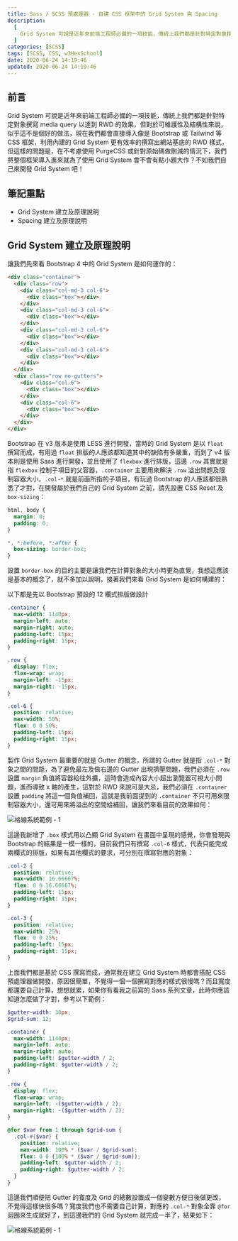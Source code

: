 ```yaml
---
title: Sass / SCSS 預處理器 - 自建 CSS 框架中的 Grid System 與 Spacing
description:
  [
    Grid System 可說是近年來前端工程師必備的一項技能，傳統上我們都是針對特定對象撰寫 media query 以達到 RWD 的效果，但對於可維護性及結構性來說，似乎這不是個好的做法，現在我們都會直接導入像是 Bootstrap 或 Tailwind 等 CSS 框架，利用內建的 Grid System 更有效率的撰寫出網站基底的 RWD 樣式，但這樣的問題是，在不考慮使用 PurgeCSS 或針對原始碼做刪減的情況下，我們將整個框架導入進來就為了使用 Grid System 會不會有點小題大作？不如我們自己來開發 Grid System 吧！,
  ]
categories: [SCSS]
tags: [SCSS, CSS, w3HexSchool]
date: 2020-06-24 14:19:46
updated: 2020-06-24 14:19:46
---
```


## 前言

Grid System 可說是近年來前端工程師必備的一項技能，傳統上我們都是針對特定對象撰寫 media query 以達到 RWD 的效果，但對於可維護性及結構性來說，似乎這不是個好的做法，現在我們都會直接導入像是 Bootstrap 或 Tailwind 等 CSS 框架，利用內建的 Grid System 更有效率的撰寫出網站基底的 RWD 樣式，但這樣的問題是，在不考慮使用 PurgeCSS 或針對原始碼做刪減的情況下，我們將整個框架導入進來就為了使用 Grid System 會不會有點小題大作？不如我們自己來開發 Grid System 吧！

## 筆記重點

- Grid System 建立及原理說明
- Spacing 建立及原理說明

## Grid System 建立及原理說明

讓我們先來看 Bootstrap 4 中的 Grid System 是如何運作的：

```html
<div class="container">
  <div class="row">
    <div class="col-md-3 col-6">
      <div class="box"></div>
    </div>
    <div class="col-md-3 col-6">
      <div class="box"></div>
    </div>
    <div class="col-md-3 col-6">
      <div class="box"></div>
    </div>
    <div class="col-md-3 col-6">
      <div class="box"></div>
    </div>
  </div>
  <div class="row no-gutters">
    <div class="col-6">
      <div class="box"></div>
    </div>
    <div class="col-6">
      <div class="box"></div>
    </div>
  </div>
</div>
```

Bootstrap 在 v3 版本是使用 LESS 進行開發，當時的 Grid System 是以 `float` 撰寫而成，有用過 `float` 排版的人應該都知道其中的缺陷有多嚴重，而到了 v4 版本則是使用 Sass 進行開發，並且使用了 `flexbox` 進行排版，這邊 `.row` 其實就是指 `flexbox` 控制子項目的父容器，`.container` 主要用來解決 `.row` 溢出問題及限制容器大小，`.col-*` 就是前面所指的子項目，有玩過 Bootstrap 的人應該都很熟悉了才對，在開發屬於我們自己的 Grid System 之前，請先設置 CSS Reset 及 `box-sizing`：

<!-- prettier-ignore-start -->
```scss
html, body {
  margin: 0;
  padding: 0;
}

*, *:before, *:after {
  box-sizing: border-box;
}
```
<!-- prettier-ignore-end -->

設置 `border-box` 的目的主要是讓我們在計算對象的大小時更為直覺，我想這應該是基本的概念了，就不多加以說明，接著我們來看 Grid System 是如何構建的：

<div class="note warning">以下都是先以 Bootstrap 預設的 12 欄式排版做設計</div>

```scss
.container {
  max-width: 1140px;
  margin-left: auto;
  margin-right: auto;
  padding-left: 15px;
  padding-right: 15px;
}

.row {
  display: flex;
  flex-wrap: wrap;
  margin-left: -15px;
  margin-right: -15px;
}

.col-6 {
  position: relative;
  max-width: 50%;
  flex: 0 0 50%;
  padding-left: 15px;
  padding-right: 15px;
}
```

製作 Grid System 最重要的就是 Gutter 的概念，所謂的 Gutter 就是指 `.col-*` 對象之間的間距，為了避免最左及做右邊的 Gutter 出現擠壓問題，我們必須在 `.row` 設置 `margin` 負值將容器給往外擴，這時會造成內容大小超出瀏覽器可視大小問題，進而導致 x 軸的產生，這對於 RWD 來說可是大忌，我們必須在 `.container` 設置 `padding` 將這一個負值補回，這就是我前面提到的 `.container` 不只可用來限制容器大小，還可用來將溢出的空間給補回，讓我們來看目前的效果如何：

![格線系統範例 - 1](https://i.imgur.com/amWAcCl.png)

這邊我新增了 `.box` 樣式用以凸顯 Grid System 在畫面中呈現的感覺，你會發現與 Bootstrap 的結果是一模一樣的，目前我們只有撰寫 `.col-6` 樣式，代表只能完成兩欄式的排版，如果有其他欄式的要求，可分別在撰寫對應的對象：

```scss
.col-2 {
  position: relative;
  max-width: 16.66667%;
  flex: 0 0 16.66667%;
  padding-left: 15px;
  padding-right: 15px;
}

.col-3 {
  position: relative;
  max-width: 25%;
  flex: 0 0 25%;
  padding-left: 15px;
  padding-right: 15px;
}
```

上面我們都是基於 CSS 撰寫而成，通常我在建立 Grid System 時都會搭配 CSS 預處理器做開發，原因很簡單，不覺得一個一個撰寫對應的樣式很慢嗎？而且寬度都還要自己計算，想想就累，如果你有看我之前寫的 Sass 系列文章，此時你應該知道怎麼做了才對，參考以下範例：

```scss
$gutter-width: 30px;
$grid-sum: 12;

.container {
  max-width: 1140px;
  margin-left: auto;
  margin-right: auto;
  padding-left: $gutter-width / 2;
  padding-right: $gutter-width / 2;
}

.row {
  display: flex;
  flex-wrap: wrap;
  margin-left: -($gutter-width / 2);
  margin-right: -($gutter-width / 2);
}

@for $var from 1 through $grid-sum {
  .col-#{$var} {
    position: relative;
    max-width: 100% * ($var / $grid-sum);
    flex: 0 0 (100% * ($var / $grid-sum));
    padding-left: $gutter-width / 2;
    padding-right: $gutter-width / 2;
  }
}
```

這邊我們順便把 Gutter 的寬度及 Grid 的總數設置成一個變數方便日後做更改，不覺得這樣快很多嗎？寬度我們也不需要自己計算，對應的 `.col-*` 對象全靠 `@for` 迴圈來生成就好了，到這邊我們的 Grid System 就完成一半了，結果如下：

![格線系統範例 - 1](https://i.imgur.com/Kopi695.png)
